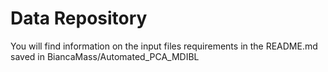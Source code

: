 # Data Repository

You will find information on the input files requirements in the README.md saved in BiancaMass/Automated_PCA_MDIBL
